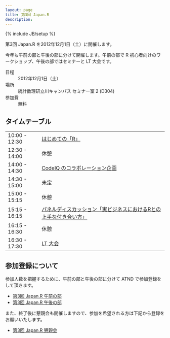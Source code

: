 ```yaml
---
layout: page
title: 第3回 Japan.R
description:
---
```

{% include JB/setup %}

第3回 Japan.R を2012年12月1日（土）に開催します。

今年も午前の部と午後の部に分けて開催します。午前の部で R 初心者向けのワークショップ、午後の部ではセミナーと LT 大会です。

<dl class="dl-horizontal">
  <dt>日程</dt>
  <dd>2012年12月1日（土）</dd>
  <dt>場所</dt>
  <dd>統計数理研立川キャンパス セミナー室 2 (D304)</dd>
  <dt>参加費</dt>
  <dd>無料</dd>
</dl>

## タイムテーブル

<table class="table table-bordered table-striped">
  <tr><td>10:00 - 12:30</td><td><a href="/pages/2012/beginner.html">はじめての「R」</a></td></tr>
  <tr><td>12:30 - 14:00</td><td>休憩</td></tr>
  <tr><td>14:00 - 14:30</td><td><a href="/pages/2012/codeiq.html">CodeIQ のコラボレーション企画</a></td></tr>
  <tr><td>14:30 - 15:00</td><td>未定</td></tr>
  <tr><td>15:00 - 15:15</td><td>休憩</td></tr>
  <tr><td>15:15 - 16:15</td><td><a href="/pages/2012/panel.html">パネルディスカッション「実ビジネスにおけるRとの上手な付き合い方」</a></td></tr>
  <tr><td>16:15 - 16:30</td><td>休憩</td></tr>
  <tr><td>16:30 - 17:30</td><td><a href="/pages/2012/lt.html">LT 大会</a></td></tr>
</table>

## 参加登録について
参加人数を把握するために、午前の部と午後の部に分けて ATND で参加登録をして頂きます。

* [第3回 Japan.R 午前の部](http://atnd.org/events/33933)
* [第3回 Japan.R 午後の部](http://atnd.org/events/33934)

また、終了後に懇親会も開催しますので、参加を希望される方は下記から登録をお願いいたします。

* [第3回 Japan.R 懇親会](http://atnd.org/events/33935)
